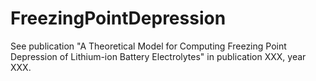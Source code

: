# FreezingPointDepression
See publication "A Theoretical Model for Computing Freezing Point Depression of Lithium-ion Battery Electrolytes" in publication XXX, year XXX.
